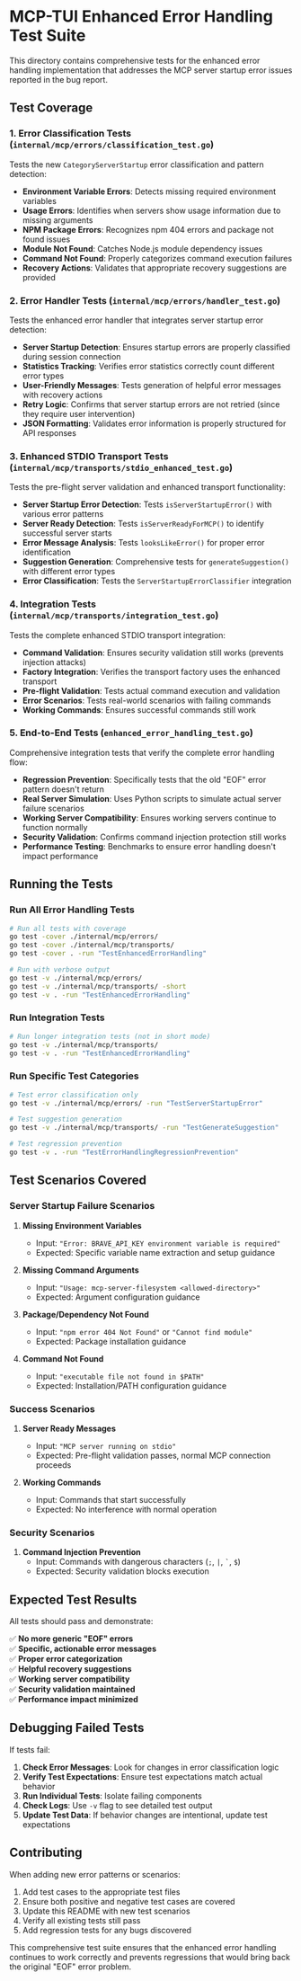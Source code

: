 # MCP-TUI Enhanced Error Handling Test Suite

This directory contains comprehensive tests for the enhanced error handling implementation that addresses the MCP server startup error issues reported in the bug report.

## Test Coverage

### 1. Error Classification Tests (`internal/mcp/errors/classification_test.go`)

Tests the new `CategoryServerStartup` error classification and pattern detection:

- **Environment Variable Errors**: Detects missing required environment variables
- **Usage Errors**: Identifies when servers show usage information due to missing arguments
- **NPM Package Errors**: Recognizes npm 404 errors and package not found issues
- **Module Not Found**: Catches Node.js module dependency issues
- **Command Not Found**: Properly categorizes command execution failures
- **Recovery Actions**: Validates that appropriate recovery suggestions are provided

### 2. Error Handler Tests (`internal/mcp/errors/handler_test.go`)

Tests the enhanced error handler that integrates server startup error detection:

- **Server Startup Detection**: Ensures startup errors are properly classified during session connection
- **Statistics Tracking**: Verifies error statistics correctly count different error types
- **User-Friendly Messages**: Tests generation of helpful error messages with recovery actions
- **Retry Logic**: Confirms that server startup errors are not retried (since they require user intervention)
- **JSON Formatting**: Validates error information is properly structured for API responses

### 3. Enhanced STDIO Transport Tests (`internal/mcp/transports/stdio_enhanced_test.go`)

Tests the pre-flight server validation and enhanced transport functionality:

- **Server Startup Error Detection**: Tests `isServerStartupError()` with various error patterns
- **Server Ready Detection**: Tests `isServerReadyForMCP()` to identify successful server starts
- **Error Message Analysis**: Tests `looksLikeError()` for proper error identification
- **Suggestion Generation**: Comprehensive tests for `generateSuggestion()` with different error types
- **Error Classification**: Tests the `ServerStartupErrorClassifier` integration

### 4. Integration Tests (`internal/mcp/transports/integration_test.go`)

Tests the complete enhanced STDIO transport integration:

- **Command Validation**: Ensures security validation still works (prevents injection attacks)
- **Factory Integration**: Verifies the transport factory uses the enhanced transport
- **Pre-flight Validation**: Tests actual command execution and validation
- **Error Scenarios**: Tests real-world scenarios with failing commands
- **Working Commands**: Ensures successful commands still work

### 5. End-to-End Tests (`enhanced_error_handling_test.go`)

Comprehensive integration tests that verify the complete error handling flow:

- **Regression Prevention**: Specifically tests that the old "EOF" error pattern doesn't return
- **Real Server Simulation**: Uses Python scripts to simulate actual server failure scenarios
- **Working Server Compatibility**: Ensures working servers continue to function normally
- **Security Validation**: Confirms command injection protection still works
- **Performance Testing**: Benchmarks to ensure error handling doesn't impact performance

## Running the Tests

### Run All Error Handling Tests
```bash
# Run all tests with coverage
go test -cover ./internal/mcp/errors/
go test -cover ./internal/mcp/transports/
go test -cover . -run "TestEnhancedErrorHandling"

# Run with verbose output
go test -v ./internal/mcp/errors/
go test -v ./internal/mcp/transports/ -short
go test -v . -run "TestEnhancedErrorHandling"
```

### Run Integration Tests
```bash
# Run longer integration tests (not in short mode)
go test -v ./internal/mcp/transports/
go test -v . -run "TestEnhancedErrorHandling"
```

### Run Specific Test Categories
```bash
# Test error classification only
go test -v ./internal/mcp/errors/ -run "TestServerStartupError"

# Test suggestion generation
go test -v ./internal/mcp/transports/ -run "TestGenerateSuggestion"

# Test regression prevention
go test -v . -run "TestErrorHandlingRegressionPrevention"
```

## Test Scenarios Covered

### Server Startup Failure Scenarios

1. **Missing Environment Variables**
   - Input: `"Error: BRAVE_API_KEY environment variable is required"`
   - Expected: Specific variable name extraction and setup guidance

2. **Missing Command Arguments**
   - Input: `"Usage: mcp-server-filesystem <allowed-directory>"`
   - Expected: Argument configuration guidance

3. **Package/Dependency Not Found**
   - Input: `"npm error 404 Not Found"` or `"Cannot find module"`
   - Expected: Package installation guidance

4. **Command Not Found**
   - Input: `"executable file not found in $PATH"`
   - Expected: Installation/PATH configuration guidance

### Success Scenarios

1. **Server Ready Messages**
   - Input: `"MCP server running on stdio"`
   - Expected: Pre-flight validation passes, normal MCP connection proceeds

2. **Working Commands**
   - Input: Commands that start successfully
   - Expected: No interference with normal operation

### Security Scenarios

1. **Command Injection Prevention**
   - Input: Commands with dangerous characters (`;`, `|`, `` ` ``, `$`)
   - Expected: Security validation blocks execution

## Expected Test Results

All tests should pass and demonstrate:

✅ **No more generic "EOF" errors**  
✅ **Specific, actionable error messages**  
✅ **Proper error categorization**  
✅ **Helpful recovery suggestions**  
✅ **Working server compatibility**  
✅ **Security validation maintained**  
✅ **Performance impact minimized**

## Debugging Failed Tests

If tests fail:

1. **Check Error Messages**: Look for changes in error classification logic
2. **Verify Test Expectations**: Ensure test expectations match actual behavior
3. **Run Individual Tests**: Isolate failing components
4. **Check Logs**: Use `-v` flag to see detailed test output
5. **Update Test Data**: If behavior changes are intentional, update test expectations

## Contributing

When adding new error patterns or scenarios:

1. Add test cases to the appropriate test files
2. Ensure both positive and negative test cases are covered
3. Update this README with new test scenarios
4. Verify all existing tests still pass
5. Add regression tests for any bugs discovered

This comprehensive test suite ensures that the enhanced error handling continues to work correctly and prevents regressions that would bring back the original "EOF" error problem.